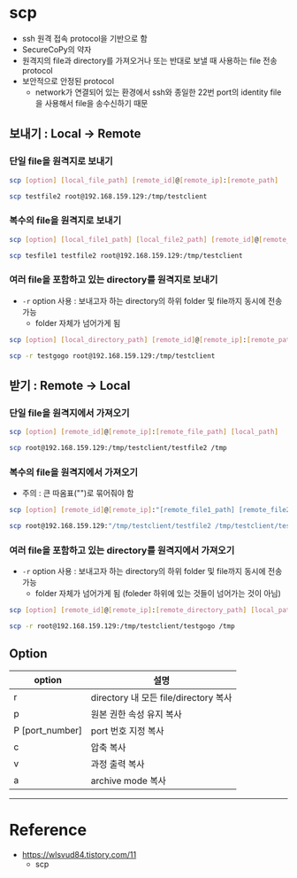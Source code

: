 # scp

- ssh 원격 접속 protocol을 기반으로 함
- SecureCoPy의 약자
- 원격지의 file과 directory를 가져오거나 또는 반대로 보낼 때 사용하는 file 전송 protocol
- 보안적으로 안정된 protocol
  - network가 연결되어 있는 환경에서 ssh와 종일한 22번 port의 identity file을 사용해서 file을 송수신하기 때문

## 보내기 : Local -> Remote

### 단일 file을 원격지로 보내기

```sh
scp [option] [local_file_path] [remote_id]@[remote_ip]:[remote_path]
```

```sh
scp testfile2 root@192.168.159.129:/tmp/testclient
```

### 복수의 file을 원격지로 보내기

```sh
scp [option] [local_file1_path] [local_file2_path] [remote_id]@[remote_ip]:[remote_path]
```

```sh
scp tesfile1 testfile2 root@192.168.159.129:/tmp/testclient
```

### 여러 file을 포함하고 있는 directory를 원격지로 보내기

- `-r` option 사용 : 보내고자 하는 directory의 하위 folder 및 file까지 동시에 전송 가능
  - folder 자체가 넘어가게 됨

```sh
scp [option] [local_directory_path] [remote_id]@[remote_ip]:[remote_path]
```

```sh
scp -r testgogo root@192.168.159.129:/tmp/testclient
```

## 받기 : Remote -> Local

### 단일 file을 원격지에서 가져오기

```sh
scp [option] [remote_id]@[remote_ip]:[remote_file_path] [local_path] 
```

```sh
scp root@192.168.159.129:/tmp/testclient/testfile2 /tmp
```

### 복수의 file을 원격지에서 가져오기

- 주의 : 큰 따옴표("")로 묶어줘야 함

```sh
scp [option] [remote_id]@[remote_ip]:"[remote_file1_path] [remote_file2_path]" [local_path]
```

```sh
scp root@192.168.159.129:"/tmp/testclient/testfile2 /tmp/testclient/testfile3" /tmp
```

### 여러 file을 포함하고 있는 directory를 원격지에서 가져오기

- `-r` option 사용 : 보내고자 하는 directory의 하위 folder 및 file까지 동시에 전송 가능
  - folder 자체가 넘어가게 됨 (foleder 하위에 있는 것들이 넘어가는 것이 아님)

```sh
scp [option] [remote_id]@[remote_ip]:[remote_directory_path] [local_path]
```

```sh
scp -r root@192.168.159.129:/tmp/testclient/testgogo /tmp
```

## Option

| option | 설명 |
| - | - |
| r | directory 내 모든 file/directory 복사 |
| p | 원본 권한 속성 유지 복사 |
| P [port_number] | port 번호 지정 복사 |
| c | 압축 복사 |
| v | 과정 출력 복사 |
| a | archive mode 복사 |

---




# Reference

- https://wlsvud84.tistory.com/11
    - scp


